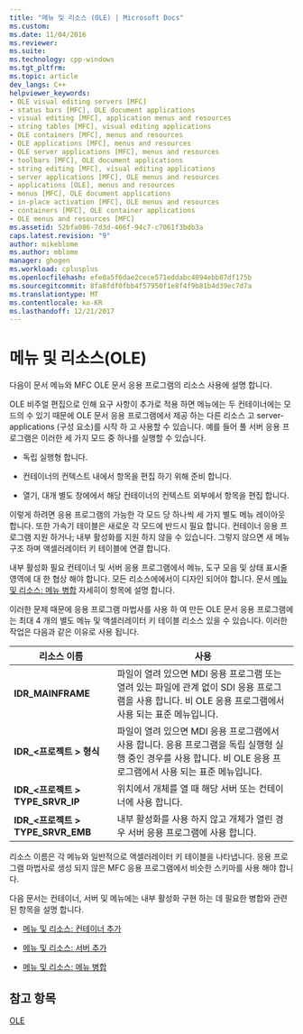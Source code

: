 ```yaml
---
title: "메뉴 및 리소스 (OLE) | Microsoft Docs"
ms.custom: 
ms.date: 11/04/2016
ms.reviewer: 
ms.suite: 
ms.technology: cpp-windows
ms.tgt_pltfrm: 
ms.topic: article
dev_langs: C++
helpviewer_keywords:
- OLE visual editing servers [MFC]
- status bars [MFC], OLE document applications
- visual editing [MFC], application menus and resources
- string tables [MFC], visual editing applications
- OLE containers [MFC], menus and resources
- OLE applications [MFC], menus and resources
- OLE server applications [MFC], menus and resources
- toolbars [MFC], OLE document applications
- string editing [MFC], visual editing applications
- server applications [MFC], OLE menus and resources
- applications [OLE], menus and resources
- menus [MFC], OLE document applications
- in-place activation [MFC], OLE menus and resources
- containers [MFC], OLE container applications
- OLE menus and resources [MFC]
ms.assetid: 52bfa086-7d3d-466f-94c7-c7061f3bdb3a
caps.latest.revision: "9"
author: mikeblome
ms.author: mblome
manager: ghogen
ms.workload: cplusplus
ms.openlocfilehash: efe0a5f6dae2cece571eddabc4094ebb87df175b
ms.sourcegitcommit: 8fa8fdf0fbb4f57950f1e8f4f9b81b4d39ec7d7a
ms.translationtype: MT
ms.contentlocale: ko-KR
ms.lasthandoff: 12/21/2017
---
```

# <a name="menus-and-resources-ole"></a>메뉴 및 리소스(OLE)
다음이 문서 메뉴와 MFC OLE 문서 응용 프로그램의 리소스 사용에 설명 합니다.  
  
 OLE 비주얼 편집으로 인해 요구 사항이 추가로 적용 하면 메뉴에는 두 컨테이너에는 모드의 수 있기 때문에 OLE 문서 응용 프로그램에서 제공 하는 다른 리소스 고 server-applications (구성 요소)를 시작 하 고 사용할 수 있습니다. 예를 들어 풀 서버 응용 프로그램은 이러한 세 가지 모드 중 하나를 실행할 수 있습니다.  
  
-   독립 실행형 합니다.  
  
-   컨테이너의 컨텍스트 내에서 항목을 편집 하기 위해 준비 합니다.  
  
-   열기, 대개 별도 창에에서 해당 컨테이너의 컨텍스트 외부에서 항목을 편집 합니다.  
  
 이렇게 하려면 응용 프로그램의 가능한 각 모드 당 하나씩 세 가지 별도 메뉴 레이아웃 합니다. 또한 가속기 테이블은 새로운 각 모드에 반드시 필요 합니다. 컨테이너 응용 프로그램 지원 하거나; 내부 활성화를 지원 하지 않을 수 있습니다. 그렇지 않으면 새 메뉴 구조 하며 액셀러레이터 키 테이블에 연결 합니다.  
  
 내부 활성화 필요 컨테이너 및 서버 응용 프로그램에서 메뉴, 도구 모음 및 상태 표시줄 영역에 대 한 협상 해야 합니다. 모든 리소스에에서이 디자인 되어야 합니다. 문서 [메뉴 및 리소스: 메뉴 병합](../mfc/menus-and-resources-menu-merging.md) 자세히이 항목에 설명 합니다.  
  
 이러한 문제 때문에 응용 프로그램 마법사를 사용 하 여 만든 OLE 문서 응용 프로그램에는 최대 4 개의 별도 메뉴 및 액셀러레이터 키 테이블 리소스 있을 수 있습니다. 이러한 작업은 다음과 같은 이유로 사용 됩니다.  
  
|리소스 이름|사용|  
|-------------------|---------|  
|**IDR_MAINFRAME**|파일이 열려 있으면 MDI 응용 프로그램 또는 열려 있는 파일에 관계 없이 SDI 응용 프로그램을 사용 합니다. 비 OLE 응용 프로그램에서 사용 되는 표준 메뉴입니다.|  
|**IDR_\<프로젝트 > 형식**|파일이 열려 있으면 MDI 응용 프로그램에서 사용 합니다. 응용 프로그램을 독립 실행형 실행 중인 경우를 사용 합니다. 비 OLE 응용 프로그램에서 사용 되는 표준 메뉴입니다.|  
|**IDR_\<프로젝트 > TYPE_SRVR_IP**|위치에서 개체를 열 때 해당 서버 또는 컨테이너에 사용 합니다.|  
|**IDR_\<프로젝트 > TYPE_SRVR_EMB**|내부 활성화를 사용 하지 않고 개체가 열린 경우 서버 응용 프로그램에 사용 합니다.|  
  
 리소스 이름은 각 메뉴와 일반적으로 액셀러레이터 키 테이블을 나타냅니다. 응용 프로그램 마법사로 생성 되지 않은 MFC 응용 프로그램에서 비슷한 스키마를 사용 해야 합니다.  
  
 다음 문서는 컨테이너, 서버 및 메뉴에는 내부 활성화 구현 하는 데 필요한 병합와 관련 된 항목을 설명 합니다.  
  
-   [메뉴 및 리소스: 컨테이너 추가](../mfc/menus-and-resources-container-additions.md)  
  
-   [메뉴 및 리소스: 서버 추가](../mfc/menus-and-resources-server-additions.md)  
  
-   [메뉴 및 리소스: 메뉴 병합](../mfc/menus-and-resources-menu-merging.md)  
  
## <a name="see-also"></a>참고 항목  
 [OLE](../mfc/ole-in-mfc.md)

